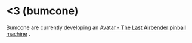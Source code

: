 # <3 (bumcone)

Bumcone are currently developing an [Avatar - The Last Airbender pinball machine](https://github.com/bumcone/avatar-pinball) .
